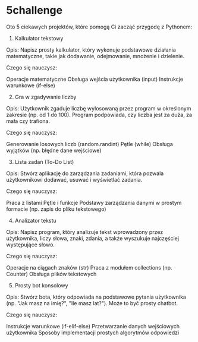 # 5challenge

Oto 5 ciekawych projektów, które pomogą Ci zacząć przygodę z Pythonem:

1. Kalkulator tekstowy

Opis: Napisz prosty kalkulator, który wykonuje podstawowe działania matematyczne, takie jak dodawanie, odejmowanie, mnożenie i dzielenie.

Czego się nauczysz:

Operacje matematyczne
Obsługa wejścia użytkownika (input)
Instrukcje warunkowe (if-else)



2. Gra w zgadywanie liczby

Opis: Użytkownik zgaduje liczbę wylosowaną przez program w określonym zakresie (np. od 1 do 100). Program podpowiada, czy liczba jest za duża, za mała czy trafiona.

Czego się nauczysz:

Generowanie losowych liczb (random.randint)
Pętle (while)
Obsługa wyjątków (np. błędne dane wejściowe)



3. Lista zadań (To-Do List)

Opis: Stwórz aplikację do zarządzania zadaniami, która pozwala użytkownikowi dodawać, usuwać i wyświetlać zadania.

Czego się nauczysz:

Praca z listami
Pętle i funkcje
Podstawy zarządzania danymi w prostym formacie (np. zapis do pliku tekstowego)



4. Analizator tekstu

Opis: Napisz program, który analizuje tekst wprowadzony przez użytkownika, liczy słowa, znaki, zdania, a także wyszukuje najczęściej występujące słowo.

Czego się nauczysz:

Operacje na ciągach znaków (str)
Praca z modułem collections (np. Counter)
Obsługa plików tekstowych



5. Prosty bot konsolowy

Opis: Stwórz bota, który odpowiada na podstawowe pytania użytkownika (np. "Jak masz na imię?", "Ile masz lat?"). Może to być prosty chatbot.

Czego się nauczysz:

Instrukcje warunkowe (if-elif-else)
Przetwarzanie danych wejściowych użytkownika
Sposoby implementacji prostych algorytmów odpowiedzi
